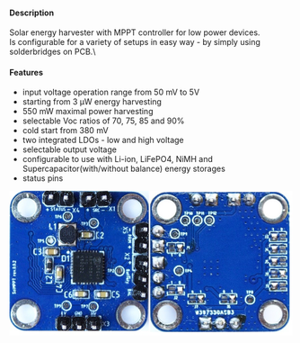 #### Description
Solar energy harvester with MPPT controller for low power devices.\
Is configurable for a variety of setups in easy way - by simply using solderbridges on PCB.\
#### Features
* input voltage operation range from 50 mV to 5V
* starting from 3 µW energy harvesting
* 550 mW maximal power harvesting
* selectable Voc ratios of 70, 75, 85 and 90%
* cold start from 380 mV
* two integrated LDOs - low and high voltage
* selectable output voltage
* configurable to use with Li-ion, LiFePO4, NiMH and Supercapacitor(with/without balance) energy storages
* status pins

![fabricated](/hardware/rev_0_0_2/Images/TopBottomFabricated.jpg)

